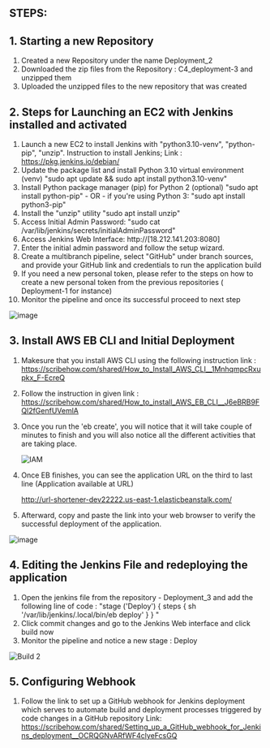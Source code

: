 


## STEPS:

## 1. Starting a new Repository
1. Created a new Repository under the name Deployment_2
2. Downloaded the zip files from the Repository : C4_deployment-3 and unzipped them
3. Uploaded the unzipped files to the new repository that was created

## 2. Steps for Launching an EC2 with Jenkins installed and activated
1. Launch a new EC2 to install Jenkins with "python3.10-venv", "python-pip", "unzip". Instruction to install Jenkins; Link : https://pkg.jenkins.io/debian/
2. Update the package list and install Python 3.10 virtual environment (venv)
"sudo apt update && sudo apt install python3.10-venv"
3. Install Python package manager (pip) for Python 2 (optional)
"sudo apt install python-pip"  - OR - if you're using Python 3: "sudo apt install python3-pip"
4. Install the "unzip" utility "sudo apt install unzip"
5. Access Initial Admin Password: "sudo cat /var/lib/jenkins/secrets/initialAdminPassword"
6. Access Jenkins Web Interface: http://[18.212.141.203:8080]
7. Enter the initial admin password and follow the setup wizard.
8. Create a multibranch pipeline, select "GitHub" under branch sources, and provide your GitHub link and credentials to run the application build
9. If you need a new personal token, please refer to the steps on how to create a new personal token from the previous repositories ( Deployment-1 for instance)
10. Monitor the pipeline and once its successful proceed to next step 
    
    
![image](https://github.com/SaraGurungLABS01/Deployment_3/assets/140760966/23820817-5e5d-4d85-9a98-2ca0f0f81dce)

## 3. Install AWS EB CLI and Initial Deployment
1. Makesure that you install AWS CLI using the following instruction link : https://scribehow.com/shared/How_to_Install_AWS_CLI__1MnhqmpcRxupkx_F-EcreQ
2. Follow the instruction in given link : https://scribehow.com/shared/How_to_install_AWS_EB_CLI__J6eBRB9FQl2fGenfUVemlA
3. Once you run the 'eb create', you will notice that it will take couple of minutes to finish and you will also notice all the different activities that are taking place.
   
   ![IAM](https://github.com/SaraGurungLABS01/Deployment_3/assets/140760966/dcafc952-0e39-4e80-b7ab-96b1f011c076)

4. Once EB finishes, you can see the application URL on the third to last line (Application available at URL)
   
   http://url-shortener-dev22222.us-east-1.elasticbeanstalk.com/
5. Afterward, copy and paste the link into your web browser to verify the successful deployment of the application.

![image](https://github.com/SaraGurungLABS01/Deployment_3/assets/140760966/f34cf51d-1fe9-4b1d-925e-b02ccffacfa9)



## 4. Editing the Jenkins File and redeploying the application
1. Open the jenkins file from the repository - Deployment_3 and add the following line of code : "stage ('Deploy') { steps { sh '/var/lib/jenkins/.local/bin/eb deploy' } } "
2. Click commit changes and go to the Jenkins Web interface and click build now
3. Monitor the pipeline and notice a new stage : Deploy


 ![Build 2](https://github.com/SaraGurungLABS01/Deployment_3/assets/140760966/a2c2bb15-01a9-4659-a05e-7316e5a65d51)
  

## 5. Configuring Webhook
1. Follow the link to set up a GitHub webhook for Jenkins deployment which serves to automate build and deployment processes triggered by code changes in a GitHub repository
   Link: https://scribehow.com/shared/Setting_up_a_GitHub_webhook_for_Jenkins_deployment__OCRQGNvARfWF4clyeFcsGQ















